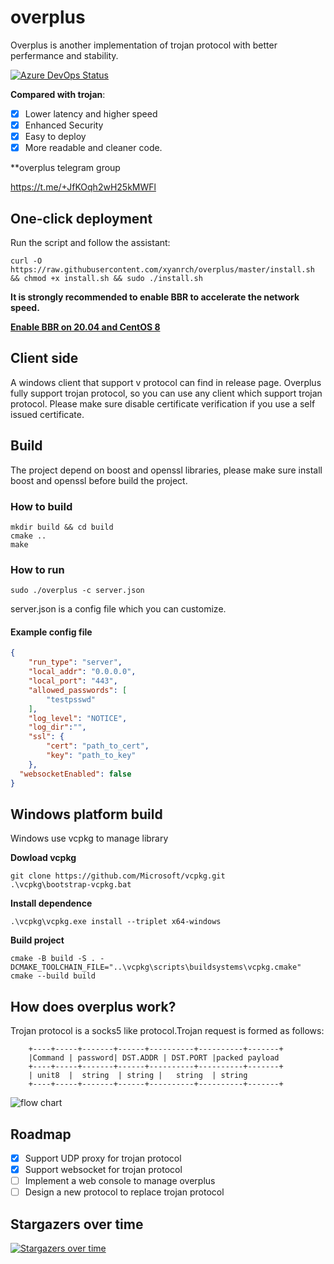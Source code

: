 # overplus
Overplus is another implementation of trojan protocol with better perfermance and stability.

[![Azure DevOps Status](https://dev.azure.com/overplusProxy/overplus/_apis/build/status/xyanrch.overplus?branchName=master)](https://dev.azure.com/overplusProxy/overplus/_build/latest?definitionId=3&branchName=master)

**Compared with trojan**:
- [x] Lower latency and higher speed
- [x] Enhanced Security
- [x] Easy to deploy
- [x] More readable and cleaner code.

**overplus telegram group

https://t.me/+JfKOqh2wH25kMWFl


## One-click deployment
Run the script and follow the assistant:

``` commandline 
curl -O https://raw.githubusercontent.com/xyanrch/overplus/master/install.sh && chmod +x install.sh && sudo ./install.sh
 ```
 
 **It is strongly recommended to enable BBR to accelerate the network speed.**
 
**[Enable BBR on 20.04 and CentOS 8](https://cloud.tencent.com/developer/article/1946062)**
## Client side
A windows client that support v protocol can find in release page. Overplus fully support trojan protocol, so you can use any client which support trojan protocol. Please make sure disable certificate verification if you use a self issued certificate.


## Build
The project depend on boost and openssl libraries, please make sure install boost and openssl before build the project.

### How to build
``` commandline
mkdir build && cd build
cmake ..
make

```
### How to run

``` commandline
sudo ./overplus -c server.json
```
server.json is a config file which you can customize.

#### Example config file
```json
{
    "run_type": "server",
    "local_addr": "0.0.0.0",
    "local_port": "443",
    "allowed_passwords": [
        "testpsswd"
    ],
    "log_level": "NOTICE",
    "log_dir":"",
    "ssl": {
        "cert": "path_to_cert",
        "key": "path_to_key"
    },
  "websocketEnabled": false
}
```
## Windows platform build
Windows use vcpkg to manage library

**Dowload vcpkg**
```commandline
git clone https://github.com/Microsoft/vcpkg.git
.\vcpkg\bootstrap-vcpkg.bat
```
**Install dependence**
```commandline
.\vcpkg\vcpkg.exe install --triplet x64-windows
```
**Build project**
```commandline
cmake -B build -S . -DCMAKE_TOOLCHAIN_FILE="..\vcpkg\scripts\buildsystems\vcpkg.cmake"
cmake --build build
```
## How does overplus work?
Trojan protocol is a socks5 like protocol.Trojan request is formed as follows:

        +----+-----+-------+------+----------+----------+-------+
        |Command | password| DST.ADDR | DST.PORT |packed payload
        +----+-----+-------+------+----------+----------+-------+
        | unit8  |  string  | string |   string  | string
        +----+-----+-------+------+----------+----------+-------+
![flow chart](asset/flow.png)

## Roadmap
- [x] Support UDP proxy for trojan protocol
- [x] Support websocket for trojan protocol
- [ ] Implement a web console to manage overplus
- [ ] Design a new protocol to replace trojan protocol

## Stargazers over time

[![Stargazers over time](https://starchart.cc/xyanrch/overplus.svg)](https://starchart.cc/xyanrch/overplus)

